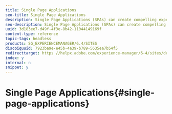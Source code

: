 ```yaml
---
title: Single Page Applications
seo-title: Single Page Applications 
description: Single Page Applications (SPAs) can create compelling experiences across channels. The AEM SPA Editor enables developers to easily build experiences that are enabled for in-context editing by content authors. 
seo-description: Single Page Applications (SPAs) can create compelling experiences across channels. The AEM SPA Editor enables developers to easily build experiences that are enabled for in-context editing by content authors. 
uuid: 3d183ee7-d49f-4f3e-8b42-11044149169f
content-type: reference
topic-tags: headless
products: SG_EXPERIENCEMANAGER/6.4/SITES
discoiquuid: 7923ba9e-e45b-4a39-b789-5635ea7b54f5
redirecttarget: https //helpx.adobe.com/experience-manager/6-4/sites/developing/user-guide.html?topic=/experience-manager/6-4/sites/developing/morehelp/spa.ug.js
index: y
internal: n
snippet: y
---
```


# Single Page Applications{#single-page-applications}

